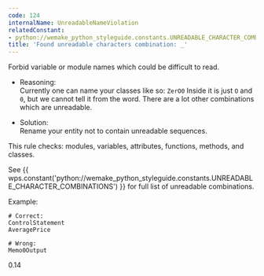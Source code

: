 ```yaml
---
code: 124
internalName: UnreadableNameViolation
relatedConstant:
- python://wemake_python_styleguide.constants.UNREADABLE_CHARACTER_COMBINATIONS
title: 'Found unreadable characters combination: _'
---
```


Forbid variable or module names which could be difficult to read.

  - Reasoning:  
    Currently one can name your classes like so: `ZerO0` Inside it is
    just `O` and `0`, but we cannot tell it from the word. There are a
    lot other combinations which are unreadable.

  - Solution:  
    Rename your entity not to contain unreadable sequences.

This rule checks: modules, variables, attributes, functions, methods,
and classes.

See
{{ wps.constant('python://wemake_python_styleguide.constants.UNREADABLE_CHARACTER_COMBINATIONS') }}
for full list of unreadable combinations.

Example:

    # Correct:
    ControlStatement
    AveragePrice
    
    # Wrong:
    Memo0Output

<div class="versionadded">

0.14

</div>